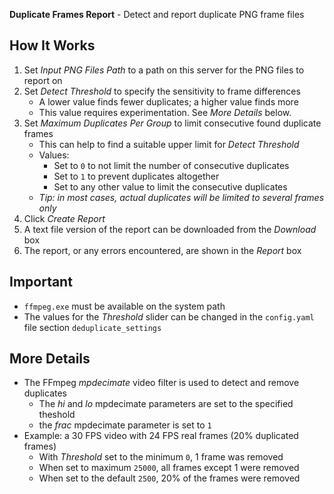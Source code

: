 **Duplicate Frames Report** - Detect and report duplicate PNG frame files

## How It Works
1. Set _Input PNG Files Path_ to a path on this server for the PNG files to report on
1. Set _Detect Threshold_ to specify the sensitivity to frame differences
    - A lower value finds fewer duplicates; a higher value finds more
    - This value requires experimentation. See _More Details_ below.
1. Set _Maximum Duplicates Per Group_ to limit consecutive found duplicate frames
    - This can help to find a suitable upper limit for _Detect Threshold_
    - Values:
        - Set to `0` to not limit the number of consecutive duplicates
        - Set to `1` to prevent duplicates altogether
        - Set to any other value to limit the consecutive duplicates
    - _Tip: in most cases, actual duplicates will be limited to several frames only_
1. Click _Create Report_
1. A text file version of the report can be downloaded from the _Download_ box
1. The report, or any errors encountered, are shown in the _Report_ box

## Important
- `ffmpeg.exe` must be available on the system path
- The values for the _Threshold_ slider can be changed in the `config.yaml` file section `deduplicate_settings`

## More Details ##
- The FFmpeg _mpdecimate_ video filter is used to detect and remove duplicates
    - The _hi_ and _lo_ mpdecimate parameters are set to the specified theshold
    - the _frac_ mpdecimate parameter is set to `1`
- Example: a 30 FPS video with 24 FPS real frames (20% duplicated frames)
    - With _Threshold_ set to the minimum `0`, 1 frame was removed
    - When set to maximum `25000`, all frames except 1 were removed
    - When set to the default `2500`, 20% of the frames were removed
